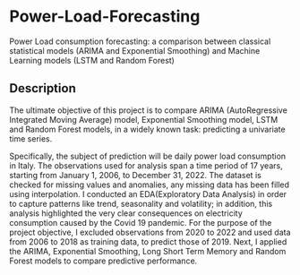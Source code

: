 # Power-Load-Forecasting
Power Load consumption forecasting: a comparison between classical statistical models (ARIMA and Exponential Smoothing) and Machine Learning models (LSTM and Random Forest)

## Description
The ultimate objective of this project is to compare ARIMA (AutoRegressive Integrated Moving Average) model, Exponential Smoothing model, LSTM and Random Forest models, in a widely known task: predicting a univariate time series.

Specifically, the subject of prediction will be daily power load consumption in Italy. The observations used for analysis span a time period of 17 years, starting from January 1, 2006, to December 31, 2022.
The dataset is checked for missing values and anomalies, any missing data has been filled using interpolation.
I conducted an EDA(Exploratory Data Analysis) in order to capture patterns like trend, seasonality and volatility; in addition, this analysis highlighted the very clear consequences on electricity consumption caused by the Covid 19 pandemic.
For the purpose of the project objective, I excluded observations from 2020 to 2022 and used data from 2006 to 2018 as training data, to predict those of 2019.
Next, I applied the ARIMA, Exponential Smoothing, Long Short Term Memory and Random Forest models to compare predictive performance.
